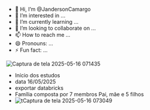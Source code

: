 - 👋 Hi, I’m @JandersonCamargo
- 👀 I’m interested in ...
- 🌱 I’m currently learning ...
- 💞️ I’m looking to collaborate on ...
- 📫 How to reach me ...
- 😄 Pronouns: ...
- ⚡ Fun fact: ...

<!---
JandersonCamargo/JandersonCamargo is a ✨ special ✨ repository because its `README.md` (this file) appears on your GitHub profile.
You can click the Preview link to take a look at your changes.
--->
![Captura de tela 2025-05-16 071435](https://github.com/user-attachments/assets/bbf8d5dc-2520-4f71-b526-c9323d517652)
- Início dos estudos
- data 16/05/2025
- exportar databricks
- Família composta por 7 membros Pai, mãe e 5 filhos
- ![tCaptura de tela 2025-05-16 073049 ](https://github.com/user-attachments/assets/6af79249-a702-4ab4-b816-597e2f546ab0)
